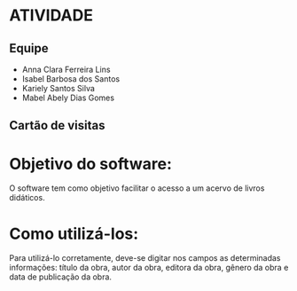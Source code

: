 # ATIVIDADE

## Equipe

- Anna Clara Ferreira Lins
- Isabel Barbosa dos Santos
- Kariely Santos Silva
- Mabel Abely Dias Gomes 

## Cartão de visitas

# Objetivo do software:
O software tem como objetivo facilitar o acesso a um acervo de livros didáticos.

# Como utilizá-los:

Para utilizá-lo corretamente, deve-se digitar nos campos as determinadas informações: título da obra, autor da obra, editora da obra, gênero da obra e data de publicação da obra.


